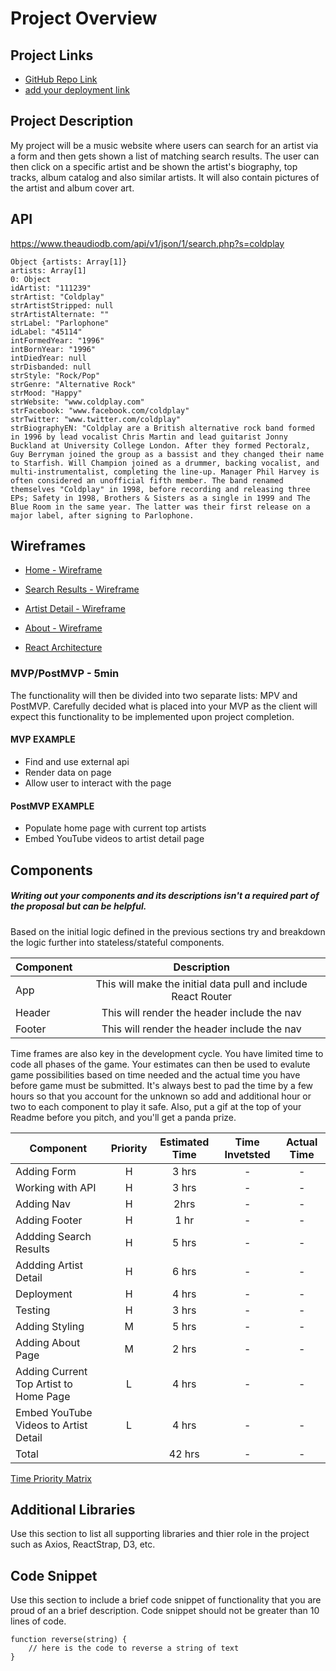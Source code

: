 # Project Overview

## Project Links

- [GitHub Repo Link](https://github.com/jeremyhilado/seir-224-project-2)
- [add your deployment link]()

## Project Description

My project will be a music website where users can search for an artist via a form and then gets shown a list of matching search results. The user can then click on a specific artist and be shown the artist's biography, top tracks, album catalog and also similar artists. It will also contain pictures of the artist and album cover art.

## API

https://www.theaudiodb.com/api/v1/json/1/search.php?s=coldplay


```
Object {artists: Array[1]}
artists: Array[1]
0: Object
idArtist: "111239"
strArtist: "Coldplay"
strArtistStripped: null
strArtistAlternate: ""
strLabel: "Parlophone"
idLabel: "45114"
intFormedYear: "1996"
intBornYear: "1996"
intDiedYear: null
strDisbanded: null
strStyle: "Rock/Pop"
strGenre: "Alternative Rock"
strMood: "Happy"
strWebsite: "www.coldplay.com"
strFacebook: "www.facebook.com/coldplay"
strTwitter: "www.twitter.com/coldplay"
strBiographyEN: "Coldplay are a British alternative rock band formed in 1996 by lead vocalist Chris Martin and lead guitarist Jonny Buckland at University College London. After they formed Pectoralz, Guy Berryman joined the group as a bassist and they changed their name to Starfish. Will Champion joined as a drummer, backing vocalist, and multi-instrumentalist, completing the line-up. Manager Phil Harvey is often considered an unofficial fifth member. The band renamed themselves "Coldplay" in 1998, before recording and releasing three EPs; Safety in 1998, Brothers & Sisters as a single in 1999 and The Blue Room in the same year. The latter was their first release on a major label, after signing to Parlophone.
```


## Wireframes

- [Home - Wireframe](https://res.cloudinary.com/do6tcpizk/image/upload/v1585283886/Project%202%20React%20App/Home_Page_kjimbs.jpg)
- [Search Results - Wireframe](https://res.cloudinary.com/do6tcpizk/image/upload/v1585283887/Project%202%20React%20App/Search_Results_iutp7t.jpg)
- [Artist Detail - Wireframe](https://res.cloudinary.com/do6tcpizk/image/upload/v1585283887/Project%202%20React%20App/Artist_Detail_nxeuop.jpg)
- [About - Wireframe](https://res.cloudinary.com/do6tcpizk/image/upload/v1585283891/Project%202%20React%20App/About_Page_r3zobo.jpg)

- [React Architecture](https://docs.google.com/drawings/d/1aX130-uJ-6ShuQmGKrcZvnOA0qXm3FfQT1NQWQHHr_Q/edit)


### MVP/PostMVP - 5min

The functionality will then be divided into two separate lists: MPV and PostMVP.  Carefully decided what is placed into your MVP as the client will expect this functionality to be implemented upon project completion.  

#### MVP EXAMPLE
- Find and use external api 
- Render data on page 
- Allow user to interact with the page

#### PostMVP EXAMPLE

- Populate home page with current top artists
- Embed YouTube videos to artist detail page

## Components
##### Writing out your components and its descriptions isn't a required part of the proposal but can be helpful.

Based on the initial logic defined in the previous sections try and breakdown the logic further into stateless/stateful components. 

| Component | Description | 
| --- | :---: |  
| App | This will make the initial data pull and include React Router| 
| Header | This will render the header include the nav | 
| Footer | This will render the header include the nav | 


Time frames are also key in the development cycle.  You have limited time to code all phases of the game.  Your estimates can then be used to evalute game possibilities based on time needed and the actual time you have before game must be submitted. It's always best to pad the time by a few hours so that you account for the unknown so add and additional hour or two to each component to play it safe. Also, put a gif at the top of your Readme before you pitch, and you'll get a panda prize.

| Component | Priority | Estimated Time | Time Invetsted | Actual Time |
| --- | :---: |  :---: | :---: | :---: |
| Adding Form | H | 3 hrs | - | - |
| Working with API | H | 3 hrs| - | - |
| Adding Nav | H | 2hrs | - | - |
| Adding Footer | H | 1 hr | - | - |
| Addding Search Results | H | 5 hrs | - | - |
| Addding Artist Detail | H | 6 hrs | - | - |
| Deployment | H | 4 hrs | - | - |
| Testing | H | 3 hrs | - | - |
| Adding Styling | M | 5 hrs | - | - |
| Adding About Page | M | 2 hrs | - | - |
| Adding Current Top Artist to Home Page | L | 4 hrs | - | - |
| Embed YouTube Videos to Artist Detail | L | 4 hrs | - | - |
| Total | | 42 hrs | - | - |

[Time Priority Matrix](https://res.cloudinary.com/do6tcpizk/image/upload/v1585328064/Project%202%20React%20App/Time_Priority_Matrix_nxy0ig.jpg)

## Additional Libraries
 Use this section to list all supporting libraries and thier role in the project such as Axios, ReactStrap, D3, etc. 

## Code Snippet

Use this section to include a brief code snippet of functionality that you are proud of an a brief description.  Code snippet should not be greater than 10 lines of code. 

```
function reverse(string) {
	// here is the code to reverse a string of text
}
```
